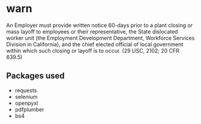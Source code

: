 # warn

An Employer must provide written notice 60-days prior to a plant closing or mass layoff to employees or their representative, the State dislocated worker unit (the Employment Development Department, Workforce Services Division in California), and the chief elected official of local government within which such closing or layoff is to occur. (29 USC, 2102; 20 CFR 639.5)

## Packages used
 - requests
 - selenium
 - openpyxl
 - pdfplumber
 - bs4